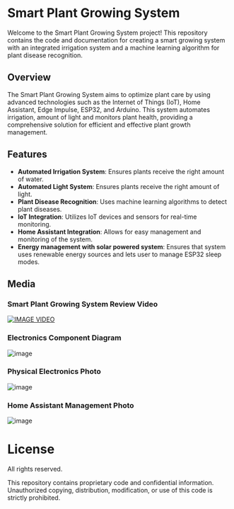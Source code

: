 # Smart Plant Growing System

Welcome to the Smart Plant Growing System project! This repository contains the code and documentation for creating a smart growing system with an integrated irrigation system and a machine learning algorithm for plant disease recognition.

## Overview

The Smart Plant Growing System aims to optimize plant care by using advanced technologies such as the Internet of Things (IoT), Home Assistant, Edge Impulse, ESP32, and Arduino. This system automates irrigation, amount of light and monitors plant health, providing a comprehensive solution for efficient and effective plant growth management.

## Features

- **Automated Irrigation System**: Ensures plants receive the right amount of water.
- **Automated Light System**: Ensures plants receive the right amount of light.
- **Plant Disease Recognition**: Uses machine learning algorithms to detect plant diseases.
- **IoT Integration**: Utilizes IoT devices and sensors for real-time monitoring.
- **Home Assistant Integration**: Allows for easy management and monitoring of the system.
- **Energy management with solar powered system**: Ensures that system uses renewable energy sources and lets user to manage ESP32 sleep modes.

## Media

### Smart Plant Growing System Review Video
[![IMAGE VIDEO](https://img.youtube.com/vi/PM4hPc6OivM/0.jpg)](https://www.youtube.com/watch?v=PM4hPc6OivM)

### Electronics Component Diagram
![image](https://github.com/deivunis/smart-plant-growing-system/assets/75115877/0ffe7b0c-bf78-47f0-bbf0-3d9c98db6687)

### Physical Electronics Photo
![image](https://github.com/deivunis/smart-plant-growing-system/assets/75115877/68907d28-581a-47f8-82f5-739329d25870)

### Home Assistant Management Photo
![image](https://github.com/deivunis/smart-plant-growing-system/assets/75115877/de6bafe1-85ff-4b4a-b2c5-1009329c8f68)

# License

All rights reserved.

This repository contains proprietary code and confidential information. Unauthorized copying, distribution, modification, or use of this code is strictly prohibited.
